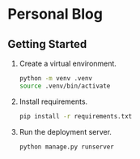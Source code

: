 # Personal Blog

## Getting Started

1. Create a virtual environment.
    ```bash
    python -m venv .venv
    source .venv/bin/activate
    ```

2. Install requirements.
    ```bash
    pip install -r requirements.txt
    ```

3. Run the deployment server.
    ```bash
    python manage.py runserver
    ```